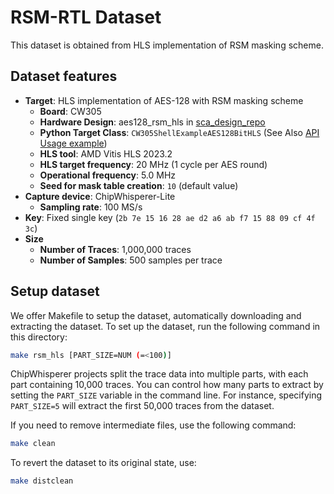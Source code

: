 # RSM-RTL Dataset

This dataset is obtained from HLS implementation of RSM masking scheme.

## Dataset features
- **Target**: HLS implementation of AES-128 with RSM masking scheme
  - **Board**: CW305
  - **Hardware Design**: aes128_rsm_hls in [sca_design_repo](https://github.com/hal-lab-u-tokyo/sca_design_repo)
  - **Python Target Class**: `CW305ShellExampleAES128BitHLS` (See Also [API Usage example](../../docs/hardware.md#example-implementations-of-cw305-shell))
  - **HLS tool**: AMD Vitis HLS 2023.2
  - **HLS target frequency**: 20 MHz (1 cycle per AES round)
  - **Operational frequency**: 5.0 MHz
  - **Seed for mask table creation**: `10` (default value)
- **Capture device**: ChipWhisperer-Lite
  - **Sampling rate**: 100 MS/s
- **Key**: Fixed single key (`2b 7e 15 16 28 ae d2 a6 ab f7 15 88 09 cf 4f 3c`)
- **Size**
  - **Number of Traces**: 1,000,000 traces
  - **Number of Samples**: 500 samples per trace

## Setup dataset
We offer Makefile to setup the dataset, automatically downloading and extracting the dataset.
To set up the dataset, run the following command in this directory:
```bash
make rsm_hls [PART_SIZE=NUM (=<100)]
```

ChipWhisperer projects split the trace data into multiple parts, with each part containing 10,000 traces. You can control how many parts to extract by setting the `PART_SIZE` variable in the command line. For instance, specifying `PART_SIZE=5` will extract the first 50,000 traces from the dataset.

If you need to remove intermediate files, use the following command:
```bash
make clean
```

To revert the dataset to its original state, use:
```bash
make distclean
```

